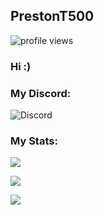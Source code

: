## PrestonT500
<p align="left"> <img src="https://komarev.com/ghpvc/?username=prestont500&label=Profile%20views&color=0e75b6&style=flat" alt="profile views" /> </p>

### Hi :)

### My Discord:
![Discord](https://discord-readme-badge.vercel.app/api?id=730898397862559766)

### My Stats:
<p><img align="center" src="https://github-readme-streak-stats.herokuapp.com/?user=prestont500&theme=dark"></p>
<p><img align="center" src="https://github-readme-stats.vercel.app/api?username=prestont500&show_icons=true&theme=dark&locale=en" onclick="location.href='https://skyline.github.com/prestont500/2023';"/></p>
<p><img align="left" src="https://github-readme-stats.vercel.app/api/top-langs?username=prestont500&show_icons=true&locale=en&theme=dark&layout=compact"/></p>
